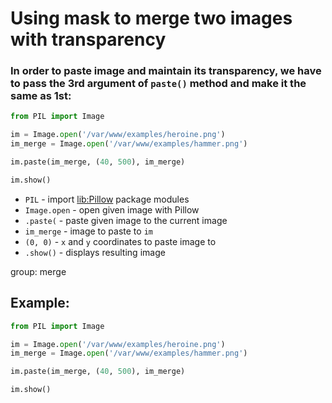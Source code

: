 # Using mask to merge two images with transparency

### In order to paste image and maintain its transparency, we have to pass the 3rd argument of `paste()` method and make it the same as 1st:

```python
from PIL import Image

im = Image.open('/var/www/examples/heroine.png')
im_merge = Image.open('/var/www/examples/hammer.png')

im.paste(im_merge, (40, 500), im_merge)

im.show()
```

- `PIL` - import [lib:Pillow](https://onelinerhub.com/python-pillow/how-to-install-python-pillow-module) package modules
- `Image.open` - open given image with Pillow
- `.paste(` - paste given image to the current image
- `im_merge` - image to paste to `im`
- `(0, 0)` - `x` and `y` coordinates to paste image to
- `.show()` - displays resulting image

group: merge

## Example: 
```python
from PIL import Image

im = Image.open('/var/www/examples/heroine.png')
im_merge = Image.open('/var/www/examples/hammer.png')

im.paste(im_merge, (40, 500), im_merge)

im.show()
```

